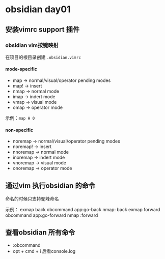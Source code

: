 # obsidian day01

## 安装vimrc support 插件

### obsidian vim按键映射

在项目的根目录创建 `.obsidian.vimrc`

#### mode-specific 
- map -> normal/visual/operator pending modes
- map! -> insert
- nmap -> normal mode
- imap -> indert mode 
- vmap -> visual mode
- omap -> operator mode 

示例：`map H 0`

#### non-specific 
- noremap -> normal/visual/operator pending modes
- noremap! -> insert
- nnoremap -> normal mode
- inoremap -> indert mode 
- vnoremap -> visual mode
- onoremap -> operator mode 

## 通过vim 执行obsidian 的命令

命名的时候只支持驼峰命名

示例：
exmap back obcommand app:go-back
nmap: back
exmap forward obcommand app:go-forward
nmap :forward

## 查看obsidian 所有命令
- :obcommand 
- opt + cmd + i 后看console.log